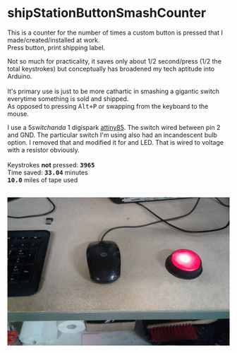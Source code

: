 # shipStationButtonSmashCounter<br>
This is a counter for the number of times a custom button is pressed that I made/created/installed at work.<br>
Press button, print shipping label.

Not so much for practicality, it saves only about 1/2 second/press (1/2 the total keystrokes) but conceptually has broadened my tech aptitude into Arduino.<br>
<br>
It's primary use is just to be more cathartic in smashing a gigantic switch everytime something is sold and shipped. <br>
As opposed to pressing <kbd>Alt+P</kbd> or swapping from the keyboard to the mouse. <br>

I use a $5 switch and a ~$1 digispark <a href='https://www.aliexpress.com/item/Free-shipping-1PCS-LOT-GY-Digispark-kickstarter-miniature-minimal-development-board-ATTINY85-module-for-Arduino-usb/32673631021.html?spm=2114.13010608.0.0.U4yBFt'>attiny85</a>. The switch wired between pin 2 and GND. The particular switch I'm using also had an incandescent bulb option. I removed that and modified it for and LED. That is wired to voltage with a resistor obviously.<br>
<br>
Keystrokes **not** pressed: **<kbd>3965</kbd>**<br>
Time saved: **<kbd>33.04</kbd>** minutes<br>
**<kbd>10.0</kbd>** miles of tape used<br>
<br>
<center><img src='https://github.com/BiTinerary/shipStationButtonSmash/blob/master/20170414_124519.jpg'></center>
